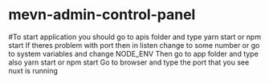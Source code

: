 # mevn-admin-control-panel
#To start application you should go to apis folder and type yarn start or npm start
If theres problem with port then in listen change to some number or go to system variables and change NODE_ENV
Then go to app folder and type also yarn start or npm start
Go to browser and type the port that you see nuxt is running
